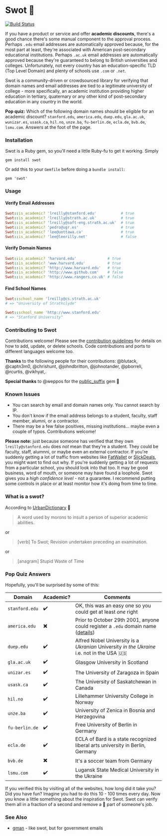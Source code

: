 # Swot :apple:

[![Build Status](https://api.travis-ci.org/leereilly/swot.png)](https://travis-ci.org/leereilly/swot)

If you have a product or service and offer **academic discounts**, there's a good chance there's some manual component to the approval process. Perhaps `.edu` email addresses are automatically approved because, for the most part at least, they're associated with American post-secondary educational institutions. Perhaps `.ac.uk` email addresses are automatically approved because they're guaranteed to belong to British universities and colleges. Unfortunately, not every country has an education-specific TLD (Top Level Domain) and plenty of schools use `.com` or `.net`.

Swot is a community-driven or crowdsourced library for verifying that domain names and email addresses are tied to a legitimate university of college - more specifically, an academic institution providing higher education in tertiary, quaternary or any other kind of post-secondary education in any country in the world.

**Pop quiz:** Which of the following domain names should be eligible for an academic discount? `stanford.edu`, `america.edu`, `duep.edu`, `gla.ac.uk`, `wunizar.es`, `usask.ca`, `hil.no`, `unze.ba`, `fu-berlin.de`, `ecla.de`, `bvb.de`, `lsmu.com`. Answers at the foot of the page.

### Installation

Swot is a Ruby gem, so you'll need a little Ruby-fu to get it working. Simply

`gem install swot`

Or add this to your `Gemfile` before doing a `bundle install`:

`gem 'swot'`

### Usage

#### Verify Email Addresses

```ruby
Swot::is_academic? 'lreilly@stanford.edu'           # true
Swot::is_academic? 'lreilly@strath.ac.uk'           # true
Swot::is_academic? 'lreilly@soft-eng.strath.ac.uk'  # true
Swot::is_academic? 'pedro@ugr.es'                   # true
Swot::is_academic? 'lee@uottawa.ca'                 # true
Swot::is_academic? 'lee@leerilly.net'               # false
```

#### Verify Domain Names

```ruby
Swot::is_academic? 'harvard.edu'              # true
Swot::is_academic? 'www.harvard.edu'          # true
Swot::is_academic? 'http://www.harvard.edu'   # true
Swot::is_academic? 'http://www.github.com'    # false
Swot::is_academic? 'http://www.rangers.co.uk' # false
```

#### Find School Names

```ruby
Swot::school_name 'lreilly@cs.strath.ac.uk'
# => "University of Strathclyde"

Swot::school_name 'http://www.stanford.edu'
# => "Stanford University"
```

### Contributing to Swot

Contributions welcome! Please see the [contribution guidelines](CONTRIBUTING.md) for details on how to add, update, or delete schools. Code contributions and ports to different languages welcome too.

**Thanks** to the following people for their contributions:
@blutack, @captn3m0, @chrishunt, @johndbritton, @johnotander, @pborreli, @rcurtis, @vikhyat,.

**Special thanks** to @weppos for the [public_suffix](https://github.com/weppos/publicsuffix-ruby) gem :metal:

### Known Issues

* You can search by email and domain names only. You cannot search by IP.
* You don't know if the email address belongs to a student, faculty, staff member, alumni, or a contractor.
* There may be a few false positives, missing institutions... maybe even a couple of typos. Contributions welcome!

**Please note:** just because someone has verified that they own `lreilly@stanford.edu` does *not* mean that they're a student. They could be faculty, staff, alumnni, or maybe even an external contractor. If you're suddenly getting a lot of traffic from websites like [FatWallet](http://www.fatwallet.com) or [SlickDeals](http://www.slickdeals.net), you might want to find out why. If you're suddenly getting a lot of requests from a particular school, you should look into that too. It may be good business, word of mouth, or someone may have found a loophole. Swot gives you a *high confidence level* - not a guarantee. I recommend putting some controls in place or at least monitor how it's doing from time to time.

### What is a swot?

According to [UrbanDictionary](http://www.urbandictionary.com/define.php?term=swot) :blue_book:

> A word used by morons to insult a person of superior academic abilities.

or

> [verb] To Swot; Revision undertaken preceding an examination.

or

> [anagram] Stupid Waste of Time

### Pop Quiz Answers

Hopefully, you'll be surprised by some of this:

| Domain | Academic? | Comments |
|--------|-----------|----------|
|`stanford.edu`|:heavy_check_mark:|OK, this was an easy one so you could get at least *one* right|
|`america.edu`|:heavy_multiplication_x:| Prior to October 29th 2001, anyone could register a `.edu` domain name ([details](http://en.wikipedia.org/wiki/.edu#Grandfathered_uses)) |
|`duep.edu`|:heavy_check_mark:| Alfred Nobel University is a *Ukranian* University *in the Ukraine* i.e. not in the USA :us: |
|`gla.ac.uk`|:heavy_check_mark:|Glasgow University in Scotland|
|`unizar.es`|:heavy_check_mark:|The University of Zaragoza in Spain|
|`usask.ca`|:heavy_check_mark:|The University of Saskatchewan in Canada|
|`hil.no`|:heavy_check_mark:|Lillehammer University College in Norway|
|`unze.ba`|:heavy_check_mark:|University of Zenica in Bosnia and Herzegovina|
|`fu-berlin.de`|:heavy_check_mark:|Free University of Berlin in Germany|
|`ecla.de`|:heavy_check_mark:|ECLA of Bard is a state recognized liberal arts university in Berlin, Germany |
|`bvb.de`|:heavy_multiplication_x:|It's a soccer team from Germany|
|`lsmu.com`|:heavy_check_mark:| Lugansk State Medical University in the Ukraine |

If you verified this by visiting all of the websites, how long did it take you? Did you have fun? Imagine you had to do this 10 - 100 times every day. Now you know a little something about the inspiration for Swot. Swot can verify them all in a fraction of a second and remove a :poop: part of someone's job.

### See Also

* [gman](https://github.com/benbalter/gman) - like swot, but for government emails

